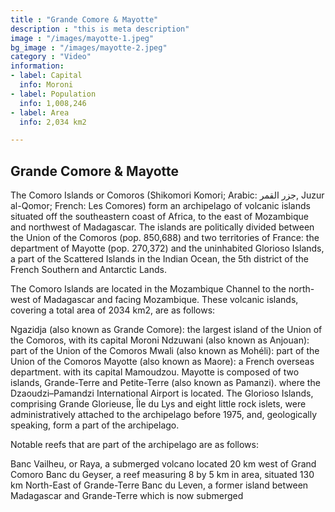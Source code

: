```yaml
---
title : "Grande Comore & Mayotte"
description : "this is meta description"
image : "/images/mayotte-1.jpeg"
bg_image : "/images/mayotte-2.jpeg"
category : "Video"
information:
- label: Capital
  info: Moroni
- label: Population
  info: 1,008,246
- label: Area
  info: 2,034 km2

---
```

## Grande Comore & Mayotte

The Comoro Islands or Comoros (Shikomori Komori; Arabic: جزر القمر‎, Juzur al-Qomor; French: Les Comores) form an archipelago of volcanic islands situated off the southeastern coast of Africa, to the east of Mozambique and northwest of Madagascar. The islands are politically divided between the Union of the Comoros (pop. 850,688) and two territories of France: the department of Mayotte (pop. 270,372) and the uninhabited Glorioso Islands, a part of the Scattered Islands in the Indian Ocean, the 5th district of the French Southern and Antarctic Lands.

The Comoro Islands are located in the Mozambique Channel to the north-west of Madagascar and facing Mozambique. These volcanic islands, covering a total area of 2034 km2, are as follows:

Ngazidja (also known as Grande Comore): the largest island of the Union of the Comoros, with its capital Moroni
Ndzuwani (also known as Anjouan): part of the Union of the Comoros
Mwali (also known as Mohéli): part of the Union of the Comoros
Mayotte (also known as Maore): a French overseas department. with its capital Mamoudzou. Mayotte is composed of two islands, Grande-Terre and Petite-Terre (also known as Pamanzi). where the Dzaoudzi–Pamandzi International Airport is located.
The Glorioso Islands, comprising Grande Glorieuse, Île du Lys and eight little rock islets, were administratively attached to the archipelago before 1975, and, geologically speaking, form a part of the archipelago.

Notable reefs that are part of the archipelago are as follows:

Banc Vailheu, or Raya, a submerged volcano located 20 km west of Grand Comoro
Banc du Geyser, a reef measuring 8 by 5 km in area, situated 130 km North-East of Grande-Terre
Banc du Leven, a former island between Madagascar and Grande-Terre which is now submerged